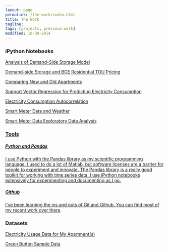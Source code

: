 ```yaml
---
layout: page
permalink: /the-work/index.html
title: The Work
tagline: 
tags: [projects, previous-work]
modified: 10-30-2014
---
```


### iPython Notebooks

<a href='http://nbviewer.ipython.org/github/jtelszasz/demandside_storage/blob/master/analysis.ipynb'>Analysis of Demand-Side Storage Model</a>

<a href='http://nbviewer.ipython.org/github/jtelszasz/demandside_storage/blob/master/TOU_pricing_and_storage.ipynb'>Demand-side Storage and BGE Residential TOU Pricing</a>

<a href='http://nbviewer.ipython.org/github/jtelszasz/my_energy/blob/master/apt_compare.ipynb'>Comparing New and Old Apartments</a>

<a href='http://nbviewer.ipython.org/github/jtelszasz/my_energy/blob/master/Elec_SVM.ipynb?create=1'>Support Vector Regression for Predicting Electricity Consumption</a>

<a href='http://nbviewer.ipython.org/github/jtelszasz/my_energy/blob/master/Usage_Autocorrelation.ipynb?create=1'>Electricity Consumption Autocorrelation</a>

<a href="http://nbviewer.ipython.org/github/jtelszasz/my_energy/blob/master/My_Energy_And_Weather.ipynb?create=1">Smart Meter Data and Weather</a>

<a href="http://nbviewer.ipython.org/github/jtelszasz/my_energy/blob/master/My_Energy.ipynb?create=1">Smart Meter Data Exploratory Data Analysis

### Tools

##### Python and Pandas
I use Python with the Pandas library as my scientific programming language.  I used to do a lot of Matlab, but software licenses are a barrier for people to experiment and innovate.  The Pandas library is a really good toolkit for working with time series data.  I use iPython notebooks extensively for experimenting and documenting as I go.

##### Github

I've been learning the ins and outs of Git and Github.  You can find most of my recent work <a href='http://www.github.com/jtelszasz'>over there</a>.

### Datasets

<a href="https://github.com/jtelszasz/my_energy/tree/master/raw_data">Electricity Usage Data for My Apartment(s)</a>

<a href="http://services.greenbuttondata.org/sample-data.html">Green Button Sample Data</a>

